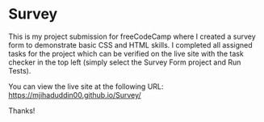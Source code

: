 # Survey
This is my project submission for freeCodeCamp where I created a survey form to demonstrate basic CSS and HTML skills. I completed all assigned tasks for the project which can be verified on the live site with the task checker in the top left (simply select the Survey Form project and Run Tests).

You can view the live site at the following URL: https://mjihaduddin00.github.io/Survey/

Thanks!
